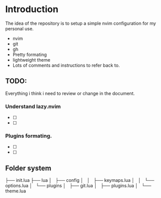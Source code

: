 # Introduction

The idea of the repository is to setup a simple nvim configuration for my personal use.
  * nvim
  * git 
  * gh
  * Pretty formating
  * lightweight theme
  * Lots of comments and instructions to refer back to.

## TODO:
Everything i think i need to review or change in the document.


### Understand lazy.nvim
* [ ]  
* [ ]  

### Plugins formating.
* [ ]  
* [ ]  

## Folder system

  ├── init.lua
  ├── lua
  │   ├── config
  │   │   ├── keymaps.lua
  │   │   └── options.lua
  │   └── plugins
  │       ├── git.lua
  │       ├── plugins.lua
  │       └── theme.lua

